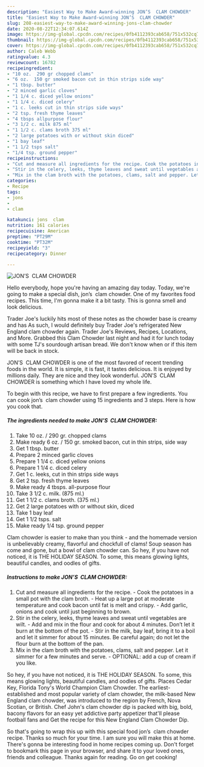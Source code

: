 ```yaml
---
description: "Easiest Way to Make Award-winning JON’S  CLAM CHOWDER"
title: "Easiest Way to Make Award-winning JON’S  CLAM CHOWDER"
slug: 208-easiest-way-to-make-award-winning-jons-clam-chowder
date: 2020-08-22T12:34:07.614Z
image: https://img-global.cpcdn.com/recipes/0fb4112393cab658/751x532cq70/jons-clam-chowder-recipe-main-photo.jpg
thumbnail: https://img-global.cpcdn.com/recipes/0fb4112393cab658/751x532cq70/jons-clam-chowder-recipe-main-photo.jpg
cover: https://img-global.cpcdn.com/recipes/0fb4112393cab658/751x532cq70/jons-clam-chowder-recipe-main-photo.jpg
author: Caleb Webb
ratingvalue: 4.3
reviewcount: 16782
recipeingredient:
- "10 oz.  290 gr chopped clams"
- "6 oz.  150 gr smoked bacon cut in thin strips side way"
- "1 tbsp. butter"
- "2 minced garlic cloves"
- "1 1/4 c. diced yellow onions"
- "1 1/4 c. diced celery"
- "1 c. leeks cut in thin strips side ways"
- "2 tsp. fresh thyme leaves"
- "4 tbsps allpurpose flour"
- "3 1/2 c. milk 875 ml"
- "1 1/2 c. clams broth 375 ml"
- "2 large potatoes with or without skin diced"
- "1 bay leaf"
- "1 1/2 tsps salt"
- "1/4 tsp. ground pepper"
recipeinstructions:
- "Cut and measure all ingredients for the recipe. Cook the potatoes in a small pot with the clam broth. Heat up a large pot at moderate temperature and cook bacon until fat is melt and crispy. Add garlic, onions and cook until just beginning to brown."
- "Stir in the celery, leeks, thyme leaves and sweat until vegetables are wilt. Add and mix in the flour and cook for about 4 minutes. Don’t let it burn at the bottom of the pot. Stir in the milk, bay leaf, bring it to a boil and let it simmer for about 15 minutes. Be careful again; do not let the flour burn at the bottom of the pan."
- "Mix in the clam broth with the potatoes, clams, salt and pepper. Let it simmer for a few minutes and serve. OPTIONAL: add a cup of cream if you like."
categories:
- Recipe
tags:
- jons
- 
- clam

katakunci: jons  clam 
nutrition: 161 calories
recipecuisine: American
preptime: "PT29M"
cooktime: "PT32M"
recipeyield: "3"
recipecategory: Dinner

---
```



![JON’S  CLAM CHOWDER](https://img-global.cpcdn.com/recipes/0fb4112393cab658/751x532cq70/jons-clam-chowder-recipe-main-photo.jpg)

Hello everybody, hope you're having an amazing day today. Today, we're going to make a special dish, jon’s  clam chowder. One of my favorites food recipes. This time, I'm gonna make it a bit tasty. This is gonna smell and look delicious.

Trader Joe&#39;s luckily hits most of these notes as the chowder base is creamy and has As such, I would definitely buy Trader Joe&#39;s refrigerated New England clam chowder again. Trader Joe&#39;s Reviews, Recipes, Locations, and More. Grabbed this Clam Chowder last night and had it for lunch today with some TJ&#39;s sourdough artisan bread. We don&#39;t know when or if this item will be back in stock.

JON’S  CLAM CHOWDER is one of the most favored of recent trending foods in the world. It is simple, it is fast, it tastes delicious. It is enjoyed by millions daily. They are nice and they look wonderful. JON’S  CLAM CHOWDER is something which I have loved my whole life.


To begin with this recipe, we have to first prepare a few ingredients. You can cook jon’s  clam chowder using 15 ingredients and 3 steps. Here is how you cook that.

<!--inarticleads1-->

##### The ingredients needed to make JON’S  CLAM CHOWDER:

1. Take 10 oz. / 290 gr. chopped clams
1. Make ready 6 oz. / 150 gr. smoked bacon, cut in thin strips, side way
1. Get 1 tbsp. butter
1. Prepare 2 minced garlic cloves
1. Prepare 1 1/4 c. diced yellow onions
1. Prepare 1 1/4 c. diced celery
1. Get 1 c. leeks, cut in thin strips side ways
1. Get 2 tsp. fresh thyme leaves
1. Make ready 4 tbsps. all-purpose flour
1. Take 3 1/2 c. milk. (875 ml.)
1. Get 1 1/2 c. clams broth. (375 ml.)
1. Get 2 large potatoes with or without skin, diced
1. Take 1 bay leaf
1. Get 1 1/2 tsps. salt
1. Make ready 1/4 tsp. ground pepper


Clam chowder is easier to make than you think - and the homemade version is unbelievably creamy, flavorful and chockfull of clams! Soup season has come and gone, but a bowl of clam chowder can. So hey, if you have not noticed, it is THE HOLIDAY SEASON. To some, this means glowing lights, beautiful candles, and oodles of gifts. 

<!--inarticleads2-->

##### Instructions to make JON’S  CLAM CHOWDER:

1. Cut and measure all ingredients for the recipe. - Cook the potatoes in a small pot with the clam broth. - Heat up a large pot at moderate temperature and cook bacon until fat is melt and crispy. - Add garlic, onions and cook until just beginning to brown.
1. Stir in the celery, leeks, thyme leaves and sweat until vegetables are wilt. - Add and mix in the flour and cook for about 4 minutes. Don’t let it burn at the bottom of the pot. - Stir in the milk, bay leaf, bring it to a boil and let it simmer for about 15 minutes. Be careful again; do not let the flour burn at the bottom of the pan.
1. Mix in the clam broth with the potatoes, clams, salt and pepper. Let it simmer for a few minutes and serve. - OPTIONAL: add a cup of cream if you like.


So hey, if you have not noticed, it is THE HOLIDAY SEASON. To some, this means glowing lights, beautiful candles, and oodles of gifts. Places Cedar Key, Florida Tony&#39;s World Champion Clam Chowder. The earliest-established and most popular variety of clam chowder, the milk-based New England clam chowder, was introduced to the region by French, Nova Scotian, or British. Chef John&#39;s clam chowder dip is packed with big, bold, bacony flavors for an easy yet addictive party appetizer that&#39;ll please football fans and Get the recipe for this New England Clam Chowder Dip. 

So that's going to wrap this up with this special food jon’s  clam chowder recipe. Thanks so much for your time. I am sure you will make this at home. There's gonna be interesting food in home recipes coming up. Don't forget to bookmark this page in your browser, and share it to your loved ones, friends and colleague. Thanks again for reading. Go on get cooking!
